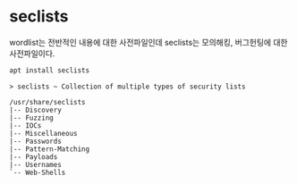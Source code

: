 # seclists

wordlist는 전반적인 내용에 대한 사전파일인데 seclists는 모의해킹, 버그헌팅에 대한 사전파일이다.

``` bash
apt install seclists
```

``` bassh
> seclists ~ Collection of multiple types of security lists

/usr/share/seclists
|-- Discovery
|-- Fuzzing
|-- IOCs
|-- Miscellaneous
|-- Passwords
|-- Pattern-Matching
|-- Payloads
|-- Usernames
`-- Web-Shells
```
